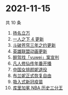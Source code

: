 # 2021-11-15

共 10 条

<!-- BEGIN ZHIHUSEARCH -->
<!-- 最后更新时间 Mon Nov 15 2021 00:16:23 GMT+0800 (China Standard Time) -->
1. [扬名立万](https://www.zhihu.com/search?q=扬名立万)
1. [一人之下 4 更新](https://www.zhihu.com/search?q=一人之下4)
1. [斗破苍穹三年之约更新](https://www.zhihu.com/search?q=斗破苍穹三年之约)
1. [英雄联盟动画更新](https://www.zhihu.com/search?q=英雄联盟双城之战)
1. [醉驾找「yuwei」案宣判](https://www.zhihu.com/search?q=yuwei)
1. [凡人修仙传年番开播](https://www.zhihu.com/search?q=凡人修仙传)
1. [中国女排颜妮退役](https://www.zhihu.com/search?q=颜妮)
1. [布兰妮正式恢复自由](https://www.zhihu.com/search?q=布兰妮)
1. [吸入式新冠疫苗](https://www.zhihu.com/search?q=吸入式疫苗)
1. [库里加冕 NBA 历史三分王](https://www.zhihu.com/search?q=库里)
<!-- END ZHIHUSEARCH -->
